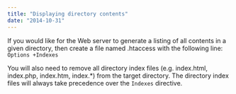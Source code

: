 ```yaml
---
title: "Displaying directory contents"
date: "2014-10-31"
---
```


If you would like for the Web server to generate a listing of all contents in a given directory, then create a file named .htaccess with the following line: `Options +Indexes`

You will also need to remove all directory index files (e.g. index.html, index.php, index.htm, index.\*) from the target directory. The directory index files will always take precedence over the `Indexes` directive.

